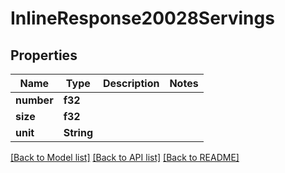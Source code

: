 # InlineResponse20028Servings

## Properties

Name | Type | Description | Notes
------------ | ------------- | ------------- | -------------
**number** | **f32** |  | 
**size** | **f32** |  | 
**unit** | **String** |  | 

[[Back to Model list]](../README.md#documentation-for-models) [[Back to API list]](../README.md#documentation-for-api-endpoints) [[Back to README]](../README.md)


